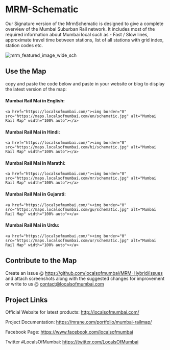 # MRM-Schematic
Our Signature version of the MrmSchematic is designed to give a complete overview of the Mumbai Suburban Rail network. It includes most of the required information about Mumbai local such as - Fast / Slow lines, approximate travel time between stations, list of all stations with grid index, station codes etc.

![mrm_featured_image_wide_sch](https://user-images.githubusercontent.com/9861917/64063342-07ddd680-cc11-11e9-92f1-0dc6170d6732.jpg)

## Use the Map
copy and paste the code below and paste in your website or blog to display the latest version of the map:


#### Mumbai Rail Mai in English:
```
<a href="https://localsofmumbai.com/"><img border="0" src="https://maps.localsofmumbai.com/en/schematic.jpg" alt="Mumbai Rail Map" width="100% auto"></a>
```

#### Mumbai Rail Mai in Hindi:
```
<a href="https://localsofmumbai.com/"><img border="0" src="https://maps.localsofmumbai.com/hi/schematic.jpg" alt="Mumbai Rail Map" width="100% auto"></a>
```

#### Mumbai Rail Mai in Marathi:
```
<a href="https://localsofmumbai.com/"><img border="0" src="https://maps.localsofmumbai.com/mr/schematic.jpg" alt="Mumbai Rail Map" width="100% auto"></a>
```

#### Mumbai Rail Mai in Gujarati:
```
<a href="https://localsofmumbai.com/"><img border="0" src="https://maps.localsofmumbai.com/gu/schematic.jpg" alt="Mumbai Rail Map" width="100% auto"></a>
```

#### Mumbai Rail Mai in Urdu:
```
<a href="https://localsofmumbai.com/"><img border="0" src="https://maps.localsofmumbai.com/ur/schematic.jpg" alt="Mumbai Rail Map" width="100% auto"></a>
```

## Contribute to the Map

Create an issue @ https://github.com/localsofmumbai/MRM-Hybrid/issues and attach screenshots along with the suggested changes for improvement or write to us @ contact@localsofmumbai.com


## Project Links

Official Website for latest products:
http://localsofmumbai.com/

Project Documentation:
https://mrane.com/portfolio/mumbai-railmap/

Facebook Page:
https://www.facebook.com/localsofmumbai

Twitter #LocalsOfMumbai:
https://twitter.com/LocalsOfMumbai
